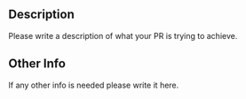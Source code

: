 ## Description
Please write a description of what your PR is trying to achieve.

## Other Info
If any other info is needed please write it here.

